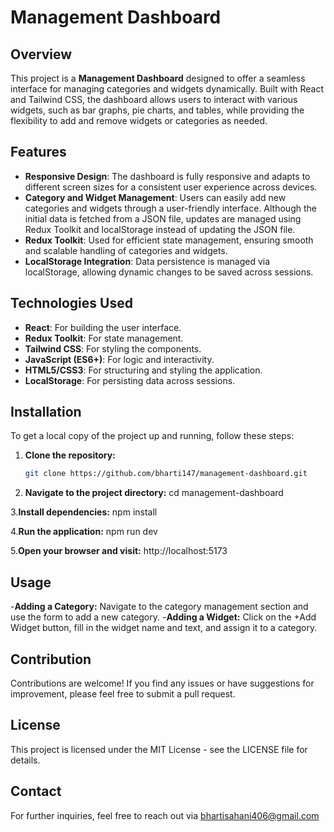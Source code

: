 # Management Dashboard

## Overview

This project is a **Management Dashboard** designed to offer a seamless interface for managing categories and widgets dynamically. Built with React and Tailwind CSS, the dashboard allows users to interact with various widgets, such as bar graphs, pie charts, and tables, while providing the flexibility to add and remove widgets or categories as needed.

## Features

- **Responsive Design**: The dashboard is fully responsive and adapts to different screen sizes for a consistent user experience across devices.
- **Category and Widget Management**: Users can easily add new categories and widgets through a user-friendly interface. Although the initial data is fetched from a JSON file, updates are managed using Redux Toolkit and localStorage instead of updating the JSON file.
- **Redux Toolkit**: Used for efficient state management, ensuring smooth and scalable handling of categories and widgets.
- **LocalStorage Integration**: Data persistence is managed via localStorage, allowing dynamic changes to be saved across sessions.

## Technologies Used

- **React**: For building the user interface.
- **Redux Toolkit**: For state management.
- **Tailwind CSS**: For styling the components.
- **JavaScript (ES6+)**: For logic and interactivity.
- **HTML5/CSS3**: For structuring and styling the application.
- **LocalStorage**: For persisting data across sessions.

## Installation

To get a local copy of the project up and running, follow these steps:

1. **Clone the repository:**

   ```bash
   git clone https://github.com/bharti147/management-dashboard.git

2. **Navigate to the project directory:**
   cd management-dashboard

3.**Install dependencies:**
   npm install

4.**Run the application:**
   npm run dev


5.**Open your browser and visit:**
    http://localhost:5173


## Usage
-**Adding a Category:** Navigate to the category management section and use the form to add a new category.
-**Adding a Widget:** Click on the +Add Widget button, fill in the widget name and text, and assign it to a category.


## Contribution
Contributions are welcome! If you find any issues or have suggestions for improvement, please feel free to submit a pull request.

## License
This project is licensed under the MIT License - see the LICENSE file for details.

## Contact
For further inquiries, feel free to reach out via bhartisahani406@gmail.com

